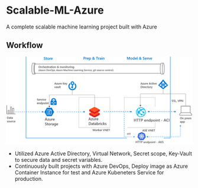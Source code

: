 # Scalable-ML-Azure
 A complete scalable machine learning project built with Azure



## Workflow

![](/docs/Azure_overview.png)

- Utilized Azure Active Directory, Virtual Network, Secret scope, Key-Vault to secure data and secret variables.
- Continuously built projects with Azure DevOps, Deploy image as Azure Container Instance for test and Azure Kubeneters Service for production.
